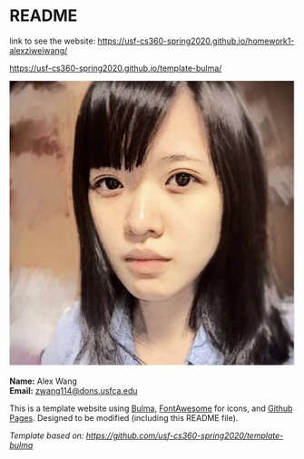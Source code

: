 # README

link to see the website: https://usf-cs360-spring2020.github.io/homework1-alexziweiwang/


<https://usf-cs360-spring2020.github.io/template-bulma/>

![Profile Image](aw5.png)

**Name:** Alex Wang  
**Email:** <zwang114@dons.usfca.edu>

This is a template website using [Bulma](https://bulma.io/), [FontAwesome](https://origin.fontawesome.com/) for icons, and [Github Pages](). Designed to be modified (including this README file).

*Template based on: <https://github.com/usf-cs360-spring2020/template-bulma>*
